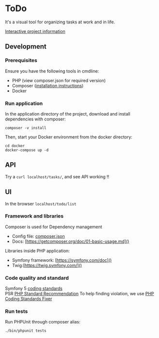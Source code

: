# ToDo

It's a visual tool for organizing tasks at work and in life.

[Interactive project information](https://gitmemory.com/albert-barreto/ToDo)

## Development

### Prerequisites
Ensure you have the following tools in cmdline:
* PHP (view composer.json for required version)
* Composer ([installation instructions](https://getcomposer.org/doc/00-intro.md))
* Docker

### Run application

In the application directory of the project, download and install dependencies with composer:
```shell
composer -v install
```

Then, start your Docker environment from the docker directory:
```shell
cd docker
docker-compose up -d
```

## API
Try a `curl localhost/tasks/`, and see API working !!

## UI
In the browser `localhost/todo/list`

### Framework and libraries
Composer is used for Dependency management
- Config file: [composer.json]()
- Docs: [https://getcomposer.org/doc/01-basic-usage.md]()

Libraries inside PHP application:
- Symfony framework: [https://symfony.com/doc]()
- Twig:[https://twig.symfony.com/]()

### Code quality and standard
Symfony 5 [coding standards](https://symfony.com/doc/current/contributing/code/standards.html) \
PSR [PHP Standard Recommendation](https://www.php-fig.org/)
To help finding violation, we use [PHP Coding Standards Fixer](http://cs.sensiolabs.org/)

### Run tests
Run PHPUnit through composer alias:

```shell
./bin/phpunit tests
```

